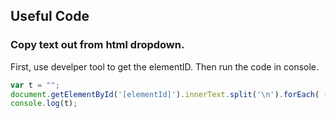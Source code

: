## Useful Code



### Copy text out from html dropdown.

First, use develper tool to get the elementID. Then run the code in console.

```javascript
var t = ""; 
document.getElementById('[elementId]').innerText.split('\n').forEach( (element) => {t = t + element + '\n'}); 
console.log(t);

```


